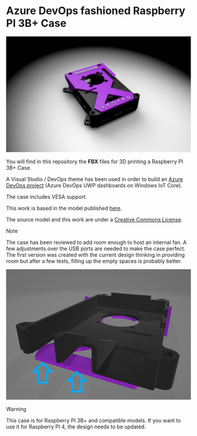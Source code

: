 # Azure DevOps fashioned Raspberry PI 3B+ Case


![Raspberry PI 3B+ Azure DevOps case](images/case.jpg)


You will find in this repository the **FBX** files for 3D printing a Raspberry PI 3B+ Case.

A Visual Studio / DevOps theme has been used in order to build an [Azure DevOps project](https://jmidotnetfr.wordpress.com/2018/02/18/vsts-global-dashboard-3-features/) (Azure DevOps UWP dashboards on Windows IoT Core).

The case includes VESA support.


This work is based in the model published [here](https://www.thingiverse.com/thing:922740).

The source model and this work are under a [Creative Commons License](License.md).


> [!NOTE]
>
> The case has been reviewed to add room enough to host an internal fan.
> A few adjustments over the USB ports are needed to make the case perfect.
> The first version was created with the current design thinking in providing room but after a few tests, filling up the empty spaces is probably better.



![Fixes](images/RPICaseFixes.png)



> [!WARNING]
>
> This case is for Raspberry PI 3B+ and compatible models.
> If you want to use it for Raspberry PI 4, the design needs to be updated.


